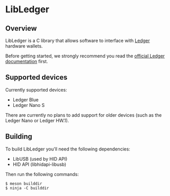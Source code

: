 # LibLedger

## Overview

LibLedger is a C library that allows software to interface with
[Ledger](https://www.ledgerwallet.com/) hardware wallets.

Before getting started, we strongly recommend you
read the [official Ledger documentation](https://ledger.readthedocs.io/en/latest/index.html) first.

## Supported devices

Currently supported devices:

- Ledger Blue
- Ledger Nano S

There are currently no plans to add support for older devices (such as the Ledger Nano or Ledger HW.1).

## Building

To build LibLedger you'll need the following dependencies:

- LibUSB (used by HID API)
- HID API (libhidapi-libusb)

Then run the following commands:
```
$ meson builddir
$ ninja -C builddir
```
